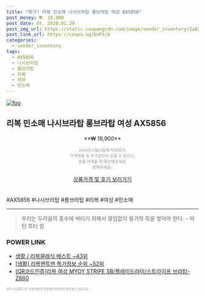 ```yaml
--- 
title: "특가! 리복 민소매 나시브라탑 롱브라탑 여성 AX5856" 
post_money: ₩. 19,900 
post_date: dt. 2020.01.29 
post_img_url: https://static.coupangcdn.com/image/vendor_inventory/2a82/efb943f4d5b229ff1f703cdb0052a1334cc181ab149d98b0154a3f1d1944.jpg 
post_link_url: https://coupa.ng/bnFtcb 
categories: 
  - vendor_inventory 
tags: 
  - AX5856 
  - 나시브라탑 
  - 롱브라탑 
  - 리복 
  - 여성 
  - 민소매 
--- 
```

[![foo](https://static.coupangcdn.com/image/vendor_inventory/2a82/efb943f4d5b229ff1f703cdb0052a1334cc181ab149d98b0154a3f1d1944.jpg)](https://coupa.ng/bnFtcb) 

## 리복 민소매 나시브라탑 롱브라탑 여성 AX5856 
<p style="text-align: center;">**₩ 19,900**</p> 
<p style="text-align: center;"><span style="color: #898c8f; font-family: Georgia,Times,serif; font-size: 0.75em;">2020년01월29일에 작성되어, <br>가격변동 및 추가할인이 있을 수 있으니,<br> 상품 가격을 꼭!확인해주세요.<br>행복하세요~</span> 
</p>	 
<div markdown="0" style="text-align: center;"><a href="https://coupa.ng/bnFtcb" class="btn btn--success">상품가격 및 후기 보러가기</a></div> 
<br><br> 
  #AX5856 #나시브라탑 #롱브라탑 #리복 #여성 #민소매 
<hr> 

> 우리는 두려움의 홍수에 버티기 위해서 끊임없이 용기의 둑을 쌓아야 한다. – 마틴 루터 킹 


### POWER LINK

* <a href="https://blog.naver.com/santokki14/221776541273" target="_blank">생활 / 리복클래식 베스트 ~43위</a>
* <a href="https://blog.naver.com/sakai111/221776545410" target="_blank"> [생활] 리복맨투맨 특가정보 순위 ~52위</a>
* <a href="https://blog.naver.com/fasyy4321/221788452095" target="_blank">[QR코드인증]리복 여성 MYOY STRIPE SB/플레이드라이/스트라이프 브라탑-Z860</a>

<span style="color: #898c8f; font-family: Georgia,Times,serif; font-size: 0.55em;">파트너스활동으로 작성자에게 일정액의 커미션이 제공될수 있습니다.</span> 
